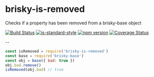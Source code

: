 # brisky-is-removed
Checks if a property has been removed from a brisky-base object

[![Build Status](https://travis-ci.org/vigour-io/brisky-is-removed.svg?branch=master)](https://travis-ci.org/vigour-io/brisky-is-removed)
[![js-standard-style](https://img.shields.io/badge/code%20style-standard-brightgreen.svg)](http://standardjs.com/)
[![npm version](https://badge.fury.io/js/brisky-is-removed.svg)](https://badge.fury.io/js/brisky-is-removed)
[![Coverage Status](https://coveralls.io/repos/github/vigour-io/brisky-is-removed/badge.svg?branch=master)](https://coveralls.io/github/vigour-io/brisky-is-removed?branch=master)

--

```javascript
const isRemoved = require('brisky-is-removed')
const base = require('brisky-base')
const obj = base({ bad: true })
obj.bad.remove()
isRemoved(obj.bad) // true
```
